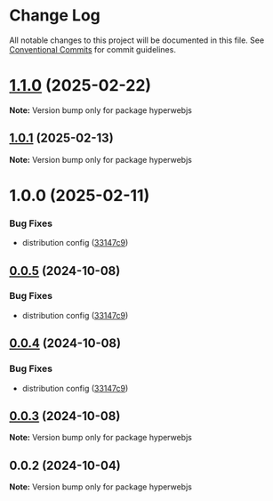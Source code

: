 # Change Log

All notable changes to this project will be documented in this file.
See [Conventional Commits](https://conventionalcommits.org) for commit guidelines.

# [1.1.0](https://github.com/hyperweb-io/hyperweb-build/compare/v1.0.1...v1.1.0) (2025-02-22)

**Note:** Version bump only for package hyperwebjs

## [1.0.1](https://github.com/hyperweb-io/hyperweb-build/compare/v1.0.0...v1.0.1) (2025-02-13)

**Note:** Version bump only for package hyperwebjs

# 1.0.0 (2025-02-11)

### Bug Fixes

- distribution config ([33147c9](https://github.com/hyperweb-io/hyperweb-build/commit/33147c9bfe8d47c63ece41a03903e287f64d5a59))

## [0.0.5](https://github.com/hyperweb-io/hyperweb-build/compare/hyperwebjs@0.0.2...hyperwebjs@0.0.5) (2024-10-08)

### Bug Fixes

- distribution config ([33147c9](https://github.com/hyperweb-io/hyperweb-build/commit/33147c9bfe8d47c63ece41a03903e287f64d5a59))

## [0.0.4](https://github.com/hyperweb-io/hyperweb-build/compare/hyperwebjs@0.0.2...hyperwebjs@0.0.4) (2024-10-08)

### Bug Fixes

- distribution config ([33147c9](https://github.com/hyperweb-io/hyperweb-build/commit/33147c9bfe8d47c63ece41a03903e287f64d5a59))

## [0.0.3](https://github.com/hyperweb-io/hyperweb-build/compare/hyperwebjs@0.0.2...hyperwebjs@0.0.3) (2024-10-08)

**Note:** Version bump only for package hyperwebjs

## 0.0.2 (2024-10-04)

**Note:** Version bump only for package hyperwebjs
